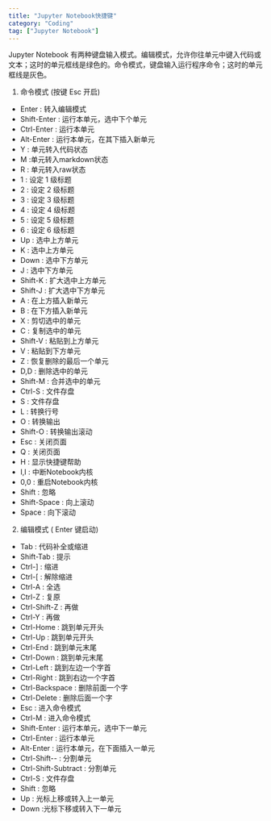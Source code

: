 ```yaml
---
title: "Jupyter Notebook快捷键"
category: "Coding"
tag: ["Jupyter Notebook"]
---
```

Jupyter Notebook 有两种键盘输入模式。编辑模式，允许你往单元中键入代码或文本；这时的单元框线是绿色的。命令模式，键盘输入运行程序命令；这时的单元框线是灰色。

1. 命令模式 (按键 Esc 开启)
* Enter : 转入编辑模式
* Shift-Enter : 运行本单元，选中下个单元
* Ctrl-Enter : 运行本单元
* Alt-Enter : 运行本单元，在其下插入新单元
* Y : 单元转入代码状态
* M :单元转入markdown状态
* R : 单元转入raw状态
* 1 : 设定 1 级标题
* 2 : 设定 2 级标题
* 3 : 设定 3 级标题
* 4 : 设定 4 级标题
* 5 : 设定 5 级标题
* 6 : 设定 6 级标题
* Up : 选中上方单元
* K : 选中上方单元
* Down : 选中下方单元
* J : 选中下方单元
* Shift-K : 扩大选中上方单元
* Shift-J : 扩大选中下方单元
* A : 在上方插入新单元
* B : 在下方插入新单元
* X : 剪切选中的单元
* C : 复制选中的单元
* Shift-V : 粘贴到上方单元
* V : 粘贴到下方单元
* Z : 恢复删除的最后一个单元
* D,D : 删除选中的单元
* Shift-M : 合并选中的单元
* Ctrl-S : 文件存盘
* S : 文件存盘
* L : 转换行号
* O : 转换输出
* Shift-O : 转换输出滚动
* Esc : 关闭页面
* Q : 关闭页面
* H : 显示快捷键帮助
* I,I : 中断Notebook内核
* 0,0 : 重启Notebook内核
* Shift : 忽略
* Shift-Space : 向上滚动
* Space : 向下滚动
2. 编辑模式 ( Enter 键启动)
* Tab : 代码补全或缩进
* Shift-Tab : 提示
* Ctrl-] : 缩进
* Ctrl-[ : 解除缩进
* Ctrl-A : 全选
* Ctrl-Z : 复原
* Ctrl-Shift-Z : 再做
* Ctrl-Y : 再做
* Ctrl-Home : 跳到单元开头
* Ctrl-Up : 跳到单元开头
* Ctrl-End : 跳到单元末尾
* Ctrl-Down : 跳到单元末尾
* Ctrl-Left : 跳到左边一个字首
* Ctrl-Right : 跳到右边一个字首
* Ctrl-Backspace : 删除前面一个字
* Ctrl-Delete : 删除后面一个字
* Esc : 进入命令模式
* Ctrl-M : 进入命令模式
* Shift-Enter : 运行本单元，选中下一单元
* Ctrl-Enter : 运行本单元
* Alt-Enter : 运行本单元，在下面插入一单元
* Ctrl-Shift-- : 分割单元
* Ctrl-Shift-Subtract : 分割单元
* Ctrl-S : 文件存盘
* Shift : 忽略
* Up : 光标上移或转入上一单元
* Down :光标下移或转入下一单元